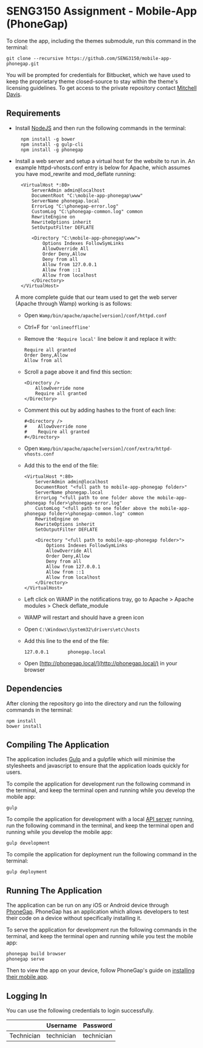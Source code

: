 # SENG3150 Assignment - Mobile-App (PhoneGap)

To clone the app, including the themes submodule, run this command in the terminal:

	git clone --recursive https://github.com/SENG3150/mobile-app-phonegap.git

You will be prompted for credentials for Bitbucket, which we have used to keep the proprietary theme closed-source to stay within the theme's licensing guidelines. To get access to the private repository contact [Mitchell Davis](https://github.com/mitchdav).

## Requirements
* Install [NodeJS](https://nodejs.org/en/) and then run the following commands in the terminal:

		npm install -g bower
		npm install -g gulp-cli
		npm install -g phonegap

* Install a web server and setup a virtual host for the website to run in. An example httpd-vhosts.conf entry is below for Apache, which assumes you have mod_rewrite and mod_deflate running:

		<VirtualHost *:80>
	        ServerAdmin admin@localhost
	        DocumentRoot "C:\mobile-app-phonegap\www"
	        ServerName phonegap.local
	        ErrorLog "C:\phonegap-error.log"
	        CustomLog "C:\phonegap-common.log" common     
	        RewriteEngine on
	        RewriteOptions inherit
	        SetOutputFilter DEFLATE
	        
	        <Directory "C:\mobile-app-phonegap\www">
	            Options Indexes FollowSymLinks
	            AllowOverride All
	            Order Deny,Allow
	            Deny from all
	            Allow from 127.0.0.1
	            Allow from ::1
	            Allow from localhost
	        </Directory>
	    </VirtualHost>
    
    A more complete guide that our team used to get the web server (Apache through Wamp) working is as follows:
    
    - Open ```Wamp/bin/apache/apache[version]/conf/httpd.conf```
    - Ctrl+F for ```'onlineoffline'```
    - Remove the ```'Require local'``` line below it and replace it with:
    
        ```
        Require all granted
        Order Deny,Allow
        Allow from all
        ```
	        
    - Scroll a page above it and find this section:
    
        ```
        <Directory />
            AllowOverride none
            Require all granted
        </Directory>
        ```
	        
    - Comment this out by adding hashes to the front of each line:
    
        ```
        #<Directory />
        #    AllowOverride none
        #    Require all granted
        #</Directory>
        ```
    
    - Open ```Wamp/bin/apache/apache[version]/conf/extra/httpd-vhosts.conf```
    - Add this to the end of the file:
    
        ```
        <VirtualHost *:80>
            ServerAdmin admin@localhost
            DocumentRoot "<full path to mobile-app-phonegap folder>"
            ServerName phonegap.local
            ErrorLog "<full path to one folder above the mobile-app-phonegap folder>\phonegap-error.log"
            CustomLog "<full path to one folder above the mobile-app-phonegap folder>\phonegap-common.log" common
            RewriteEngine on
            RewriteOptions inherit
            SetOutputFilter DEFLATE
            
            <Directory "<full path to mobile-app-phonegap folder>">
                Options Indexes FollowSymLinks
                AllowOverride All
                Order Deny,Allow
                Deny from all
                Allow from 127.0.0.1
                Allow from ::1
                Allow from localhost
            </Directory>
        </VirtualHost>
        ```
    
    - Left click on WAMP in the notifications tray, go to Apache > Apache modules > Check deflate_module
    - WAMP will restart and should have a green icon
    - Open ```C:\Windows\System32\drivers\etc\hosts```
    - Add this line to the end of the file:
        
        ```
        127.0.0.1       phonegap.local
        ```
    
    - Open [http://phonegap.local/](http://phonegap.local/) in your browser

## Dependencies
After cloning the repository go into the directory and run the following commands in the terminal:
	
	npm install
	bower install
	
## Compiling The Application
The application includes [Gulp](http://gulpjs.com) and a gulpfile which will minimise the stylesheets and javascript to ensure that the application loads quickly for users.

To compile the application for development run the following command in the terminal, and keep the terminal open and running while you develop the mobile app:

	gulp

To compile the application for development with a local [API server](https://github.com/SENG3150/server) running, run the following command in the terminal, and keep the terminal open and running while you develop the mobile app:

	gulp development

To compile the application for deployment run the following command in the terminal:

	gulp deployment
	
## Running The Application
The application can be run on any iOS or Android device through [PhoneGap](http://www.phonegap.com/). PhoneGap has an application which allows developers to test their code on a device without specifically installing it.

To serve the application for development run the following commands in the terminal, and keep the terminal open and running while you test the mobile app:

	phonegap build browser
	phonegap serve

Then to view the app on your device, follow PhoneGap's guide on [installing their mobile app](http://docs.phonegap.com/getting-started/2-install-mobile-app/).

## Logging In
You can use the following credentials to login successfully.

|                   | Username   | Password   |
|-------------------|------------|------------|
| Technician        | technician | technician |